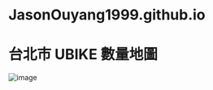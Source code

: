 # JasonOuyang1999.github.io
# 台北市 UBIKE 數量地圖 

![image](https://github.com/JasonOuyang1999/JasonOuyang1999.github.io/blob/main/ubikemap.JPG)
